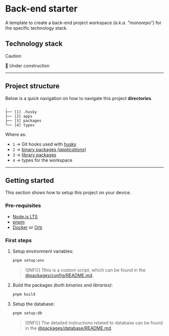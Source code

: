 # Back-end starter

A template to create a back-end project workspace _(a.k.a. "monorepo")_ for the specific technology stack.

## Technology stack

> [!CAUTION]
> 🚧 Under construction

---

## Project structure

Below is a quick navigation on how to navigate this project **directories**.

```text
.
├── [1] .husky
├── [2] apps
├── [3] packages
└── [4] types
```

Where as:

-   `1` -> Git hooks used with [husky](https://github.com/typicode/husky)
-   `2` -> [binary packages _(applications)_](./apps/README.md)
-   `3` -> [library packages](./packages/README.md)
-   `4` -> types for the workspace

---

## Getting started

This section shows how to setup this project on your device.

### Pre-requisites

-   [Node.js LTS](https://nodejs.org/en/)
-   [pnpm](https://pnpm.io/)
-   [Docker](https://www.docker.com/) or [Orb](https://orbstack.dev/)

### First steps

1. Setup environment variables:

    ```sh
    pnpm setup:env
    ```

    > ![INFO]
    > Tthis is a custom script, which can be found in the
    > [@packages/config/README.md](./packages/config/README.md#scripts).

1. Build the packages _(both binaries and libraries)_:

    ```sh
    pnpm build
    ```

1. Setup the database:

    ```sh
    pnpm setup:db
    ```

    > ![INFO]
    > The detailed instructions related to database can be found in the [@packages/database/README.md](./packages/database/README.md#getting-started).
